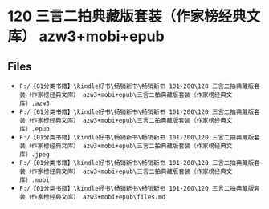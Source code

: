 # 120 三言二拍典藏版套装（作家榜经典文库） azw3+mobi+epub

## Files

- `F:/【01分类书籍】\kindle好书\畅销新书\畅销新书 101-200\120 三言二拍典藏版套装（作家榜经典文库） azw3+mobi+epub\三言二拍典藏版套装（作家榜经典文库）.azw3`
- `F:/【01分类书籍】\kindle好书\畅销新书\畅销新书 101-200\120 三言二拍典藏版套装（作家榜经典文库） azw3+mobi+epub\三言二拍典藏版套装（作家榜经典文库）.epub`
- `F:/【01分类书籍】\kindle好书\畅销新书\畅销新书 101-200\120 三言二拍典藏版套装（作家榜经典文库） azw3+mobi+epub\三言二拍典藏版套装（作家榜经典文库）.jpeg`
- `F:/【01分类书籍】\kindle好书\畅销新书\畅销新书 101-200\120 三言二拍典藏版套装（作家榜经典文库） azw3+mobi+epub\三言二拍典藏版套装（作家榜经典文库）.mobi`
- `F:/【01分类书籍】\kindle好书\畅销新书\畅销新书 101-200\120 三言二拍典藏版套装（作家榜经典文库） azw3+mobi+epub\files.md`
